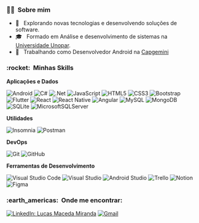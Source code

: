 <h3> 👨‍🦱 &nbsp;Sobre mim </h3>

- 🤔 &nbsp; Explorando novas tecnologias e desenvolvendo soluções de software.
- 🎓 &nbsp; Formado em Análise e desenvolvimento de sistemas na <a href="https://www.unopar.com.br">Universidade Unopar</a>.
- 💼 &nbsp; Trabalhando como Desenvolvedor Android na <a href="https://www.capgemini.com/">Capgemini</a>

<h3> :rocket: &nbsp;Minhas Skills </h3>

**Aplicações e Dados**

  ![Android](https://img.shields.io/badge/Android-3DDC84?style=for-the-badge&logo=android&logoColor=white)
  ![C#](https://img.shields.io/badge/c%23-%23239120.svg?style=for-the-badge&logo=c-sharp&logoColor=white)
  ![.Net](https://img.shields.io/badge/.NET-5C2D91?style=for-the-badge&logo=.net&logoColor=white)
  ![JavaScript](https://img.shields.io/badge/javascript-%23323330.svg?style=for-the-badge&logo=javascript&logoColor=%23F7DF1E)
  ![HTML5](https://img.shields.io/badge/html5-%23E34F26.svg?style=for-the-badge&logo=html5&logoColor=white)
  ![CSS3](https://img.shields.io/badge/css3-%231572B6.svg?style=for-the-badge&logo=css3&logoColor=white)
  ![Bootstrap](https://img.shields.io/badge/bootstrap-%23563D7C.svg?style=for-the-badge&logo=bootstrap&logoColor=white)
  ![Flutter](https://img.shields.io/badge/Flutter-%2302569B.svg?style=for-the-badge&logo=Flutter&logoColor=white)
  ![React](https://img.shields.io/badge/react-%2320232a.svg?style=for-the-badge&logo=react&logoColor=%2361DAFB)
  ![React Native](https://img.shields.io/badge/react_native-%2320232a.svg?style=for-the-badge&logo=react&logoColor=%2361DAFB)
  ![Angular](https://img.shields.io/badge/angular-%23DD0031.svg?style=for-the-badge&logo=angular&logoColor=white)
  ![MySQL](https://img.shields.io/badge/mysql-%2300f.svg?style=for-the-badge&logo=mysql&logoColor=white)
  ![MongoDB](https://img.shields.io/badge/MongoDB-%234ea94b.svg?style=for-the-badge&logo=mongodb&logoColor=white)
  ![SQLite](https://img.shields.io/badge/sqlite-%2307405e.svg?style=for-the-badge&logo=sqlite&logoColor=white)
  ![MicrosoftSQLServer](https://img.shields.io/badge/Microsoft%20SQL%20Sever-CC2927?style=for-the-badge&logo=microsoft%20sql%20server&logoColor=white)
  
**Utilidades**

  ![Insomnia](https://img.shields.io/badge/Insomnia-black?style=for-the-badge&logo=insomnia&logoColor=5849BE)
  ![Postman](https://img.shields.io/badge/Postman-FF6C37?style=for-the-badge&logo=postman&logoColor=white)

**DevOps**

  ![Git](https://img.shields.io/badge/git-%23F05033.svg?style=for-the-badge&logo=git&logoColor=white)
  ![GitHub](https://img.shields.io/badge/github-%23121011.svg?style=for-the-badge&logo=github&logoColor=white)

**Ferramentas de Desenvolvimento**

  ![Visual Studio Code](https://img.shields.io/badge/Visual%20Studio%20Code-0078d7.svg?style=for-the-badge&logo=visual-studio-code&logoColor=white)
  ![Visual Studio](https://img.shields.io/badge/Visual%20Studio-5C2D91.svg?style=for-the-badge&logo=visual-studio&logoColor=white)
  ![Android Studio](https://img.shields.io/badge/Android%20Studio-3DDC84.svg?style=for-the-badge&logo=android-studio&logoColor=white)
  ![Trello](https://img.shields.io/badge/Trello-%23026AA7.svg?style=for-the-badge&logo=Trello&logoColor=white)
  ![Notion](https://img.shields.io/badge/Notion-%23000000.svg?style=for-the-badge&logo=notion&logoColor=white)
  ![Figma](https://img.shields.io/badge/figma-%23F24E1E.svg?style=for-the-badge&logo=figma&logoColor=white)

<h3> :earth_americas: &nbsp;Onde me encontrar: </h3> 

  [![LinkedIn: Lucas Maceda Miranda](https://img.shields.io/badge/linkedin-%230077B5.svg?style=for-the-badge&logo=linkedin&logoColor=white&link=www.linkedin.com/in/lucas-maceda)](https://www.linkedin.com/in/lucas-maceda)
  [![Gmail](https://img.shields.io/badge/Gmail-D14836?style=for-the-badge&logo=gmail&logoColor=white&link=mailto:lucasmacedamiranda@gmail.com)](mailto:lucasmacedamiranda@gmail.com)

